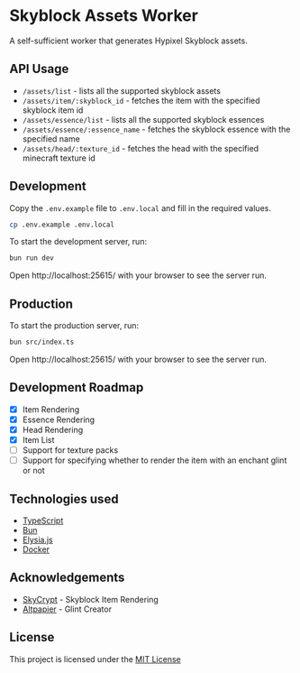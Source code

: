 # Skyblock Assets Worker

A self-sufficient worker that generates Hypixel Skyblock assets.

## API Usage

* `/assets/list` - lists all the supported skyblock assets
* `/assets/item/:skyblock_id` - fetches the item with the specified skyblock item id
* `/assets/essence/list` - lists all the supported skyblock essences
* `/assets/essence/:essence_name` - fetches the skyblock essence with the specified name
* `/assets/head/:texture_id` - fetches the head with the specified minecraft texture id

## Development
Copy the `.env.example` file to `.env.local` and fill in the required values.
```bash
cp .env.example .env.local
```
To start the development server, run:
```bash
bun run dev
```
Open http://localhost:25615/ with your browser to see the server run.

## Production
To start the production server, run:
```bash
bun src/index.ts
```
Open http://localhost:25615/ with your browser to see the server run.

## Development Roadmap
- [x] Item Rendering
- [x] Essence Rendering
- [x] Head Rendering
- [x] Item List
- [ ] Support for texture packs
- [ ] Support for specifying whether to render the item with an enchant glint or not

## Technologies used
- [TypeScript](https://www.typescriptlang.org/)
- [Bun](https://bun.sh/)
- [Elysia.js](https://elysiajs.com/)
- [Docker](https://www.docker.com/)

## Acknowledgements
* [SkyCrypt](https://github.com/SkyCryptWebsite/SkyCrypt/) - Skyblock Item Rendering
* [Altpapier](https://github.com/Altpapier/GlintCreator/) - Glint Creator

## License
This project is licensed under the [MIT License](https://opensource.org/licenses/MIT)